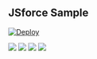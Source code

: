 ## JSforce Sample
[![Deploy](https://www.herokucdn.com/deploy/button.png)](https://heroku.com/deploy?template=https://github.com/tyoshikawa1106/rails-jsforce-sample)  

<img src="http://f.st-hatena.com/images/fotolife/t/tyoshikawa1106/20150824/20150824184143.png" />

<img src="http://f.st-hatena.com/images/fotolife/t/tyoshikawa1106/20150824/20150824184144.png" />

<img src="http://f.st-hatena.com/images/fotolife/t/tyoshikawa1106/20150824/20150824184145.png" />

<img src="http://f.st-hatena.com/images/fotolife/t/tyoshikawa1106/20150824/20150824184146.png" />
